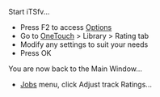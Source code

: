Start iTSfv...

  * Press F2 to access [Options](Options.md)
  * Go to [OneTouch](OneTouch.md) > Library > Rating tab
  * Modify any settings to suit your needs
  * Press OK

You are now back to the Main Window...

  * [Jobs](Jobs.md) menu, click Adjust track Ratings...